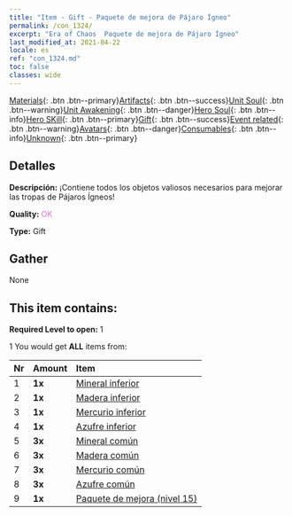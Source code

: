 ```yaml
---
title: "Item - Gift - Paquete de mejora de Pájaro Ígneo"
permalink: /con_1324/
excerpt: "Era of Chaos  Paquete de mejora de Pájaro Ígneo"
last_modified_at: 2021-04-22
locale: es
ref: "con_1324.md"
toc: false
classes: wide
---
```

 [Materials](/ItemsES/){: .btn .btn--primary}[Artifacts](/ItemsES/Artifacts/){: .btn .btn--success}[Unit Soul](/ItemsES/UnitSoul/){: .btn .btn--warning}[Unit Awakening](/ItemsES/UnitAwakening/){: .btn .btn--danger}[Hero Soul](/ItemsES/HeroSoul/){: .btn .btn--info}[Hero SKill](/ItemsES/HeroSkill/){: .btn .btn--primary}[Gift](/ItemsES/Gift/){: .btn .btn--success}[Event related](/ItemsES/Events/){: .btn .btn--warning}[Avatars](/ItemsES/Avatars/){: .btn .btn--danger}[Consumables](/ItemsES/Consumables/){: .btn .btn--info}[Unknown](/ItemsES/Unknown/){: .btn .btn--primary}

## Detalles
 **Descripción:** ¡Contiene todos los objetos valiosos necesarios para mejorar las tropas de Pájaros Ígneos!

 **Quality:** <span style="color: #DA70D6">OK</span>

 **Type:** Gift

## Gather

  None

## This item contains:

 **Required Level to open:** 1

 1 You would get **ALL** items  from:

  | Nr | Amount |     Item    |
  |:---|:-------|:------------|
  | 1 |  **1x** | [Mineral inferior](/ItemsES/mat_1/) |  | 
  | 2 |  **1x** | [Madera inferior](/ItemsES/mat_1/) |  | 
  | 3 |  **1x** | [Mercurio inferior](/ItemsES/mat_2/) |  | 
  | 4 |  **1x** | [Azufre inferior](/ItemsES/mat_3/) |  | 
  | 5 |  **3x** | [Mineral común](/ItemsES/mat_6/) |  | 
  | 6 |  **3x** | [Madera común](/ItemsES/mat_7/) |  | 
  | 7 |  **3x** | [Mercurio común](/ItemsES/mat_8/) |  | 
  | 8 |  **3x** | [Azufre común](/ItemsES/mat_9/) |  | 
  | 9 |  **1x** | [Paquete de mejora (nivel 15)](/ItemsES/con_1325/) |  | 
